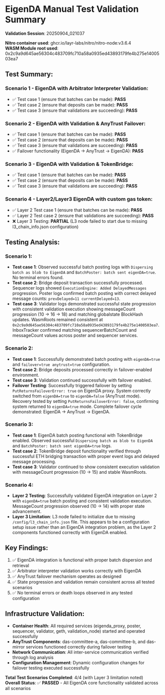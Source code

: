 # EigenDA Manual Test Validation Summary

**Validation Session**: 20250904_021037

**Nitro container used**: ghcr.io/layr-labs/nitro/nitro-node:v3.6.4  
**WASM Module root used**: 0x2c9a9d645ae56304c483709fc710a58a0935ed43893179fe4b275e1400503ea7

## Test Summary:

### Scenario 1 - EigenDA with Arbitrator Interpreter Validation:
- ✅ Test case 1 (ensure that batches can be made): **PASS**
- ✅ Test case 2 (ensure that deposits can be made): **PASS** 
- ✅ Test case 3 (ensure that validations are succeeding): **PASS**

### Scenario 2 - EigenDA with Validation & AnyTrust Failover:
- ✅ Test case 1 (ensure that batches can be made): **PASS**
- ✅ Test case 2 (ensure that deposits can be made): **PASS**
- ✅ Test case 3 (ensure that validations are succeeding): **PASS**
- ✅ Failover functionality (EigenDA → AnyTrust → EigenDA): **PASS**

### Scenario 3 - EigenDA with Validation & TokenBridge:
- ✅ Test case 1 (ensure that batches can be made): **PASS**
- ✅ Test case 2 (ensure that deposits can be made): **PASS**
- ✅ Test case 3 (ensure that validations are succeeding): **PASS**

### Scenario 4 - Layer2/Layer3 EigenDA with custom gas token:
- ✅ Layer 2 Test case 1 (ensure that batches can be made): **PASS**
- ✅ Layer 2 Test case 2 (ensure that validations are succeeding): **PASS**  
- ❌ Layer 3 Testing: **PARTIAL** (L3 node failed to start due to missing l3_chain_info.json configuration)

## Testing Analysis:

### Scenario 1:
- **Test case 1**: Observed successful batch posting logs with `Dispersing batch as blob to EigenDA` and `BatchPoster: batch sent eigenDA=true`. No terminal errors found.
- **Test case 2**: Bridge deposit transaction successfully processed. Sequencer logs showed `ExecutionEngine: Added DelayedMessages` progression. Poster logs confirmed batch posting with correct delayed message counts: `prevDelayed=11 currentDelayed=13`.
- **Test case 3**: Validator logs demonstrated successful state progression with consistent validation execution showing messageCount progression (10 → 16 → 18) and matching globalstate BlockHash updates. WasmRoots remained consistent at `0x2c9a9d645ae56304c483709fc710a58a0935ed43893179fe4b275e1400503ea7`. InboxTracker confirmed matching sequencerBatchCount and messageCount values across poster and sequencer services.

### Scenario 2:
- **Test case 1**: Successfully demonstrated batch posting with `eigenDA=true` and `failover=true anytrust=true` configuration.
- **Test case 2**: Bridge deposits processed correctly in failover-enabled environment.
- **Test case 3**: Validation continued successfully with failover enabled.
- **Failover Testing**: Successfully triggered failover by setting `PutReturnsFailoverError: true` on EigenDA proxy. System correctly switched from `eigenDA=true` to `eigenDA=false` (AnyTrust mode). Recovery tested by setting `PutReturnsFailoverError: false`, confirming system returned to `eigenDA=true` mode. Complete failover cycle demonstrated: EigenDA → AnyTrust → EigenDA.

### Scenario 3:
- **Test case 1**: EigenDA batch posting functional with TokenBridge enabled. Observed successful `Dispersing batch as blob to EigenDA` and `BatchPoster: batch sent eigenDA=true` logs.
- **Test case 2**: TokenBridge deposit functionality verified through successful ETH bridging transaction with proper event logs and delayed message processing.
- **Test case 3**: Validator continued to show consistent execution validation with messageCount progression (10 → 15) and stable WasmRoots.

### Scenario 4:
- **Layer 2 Testing**: Successfully validated EigenDA integration on Layer 2 with `eigenDA=true` batch posting and consistent validation execution. MessageCount progression observed (10 → 14) with proper state advancement.
- **Layer 3 Limitation**: L3 node failed to initialize due to missing `/config/l3_chain_info.json` file. This appears to be a configuration setup issue rather than an EigenDA integration problem, as the Layer 2 components functioned correctly with EigenDA enabled.

## Key Findings:
1. ✅ EigenDA integration is functional with proper batch dispersion and retrieval
2. ✅ Arbitrator interpreter validation works correctly with EigenDA
3. ✅ AnyTrust failover mechanism operates as designed
4. ✅ State progression and validation remain consistent across all tested scenarios
5. ✅ No terminal errors or death loops observed in any tested configuration

## Infrastructure Validation:
- **Container Health**: All required services (eigenda_proxy, poster, sequencer, validator, geth, validation_node) started and operated successfully
- **AnyTrust Components**: das-committee-a, das-committee-b, and das-mirror services functioned correctly during failover testing
- **Network Communication**: All inter-service communication verified through log analysis
- **Configuration Management**: Dynamic configuration changes for failover testing executed successfully

**Total Test Scenarios Completed**: 4/4 (with Layer 3 limitation noted)  
**Overall Status**: ✅ **PASSED** - All EigenDA core functionality validated across all scenarios